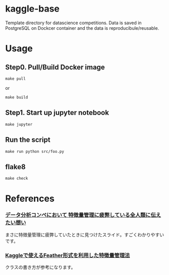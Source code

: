 # kaggle-base
Template directory for datascience competitions.
Data is saved in PostgreSQL on Dockcer container and the data is reproducibule/reusable.

# Usage

## Step0. Pull/Build Docker image
```
make pull
```
or 
```
make build
```

## Step1. Start up jupyter notebook
```
make jupyter
```

## Run the script
```
make run python src/foo.py
```

## flake8
```
make check
```

# References
### [データ分析コンペにおいて 特徴量管理に疲弊している全人類に伝えたい想い][1] 
まさに特徴量管理に疲弊していたときに見つけたスライド。すごくわかりやすいです。
### [Kaggleで使えるFeather形式を利用した特徴量管理法][2]
クラスの書き方が参考になります。


[1]:https://speakerdeck.com/takapy/detafen-xi-konpenioite-te-zheng-liang-guan-li-nipi-bi-siteiruquan-ren-lei-nichuan-etaixiang-i
[2]:https://amalog.hateblo.jp/entry/kaggle-feature-management

